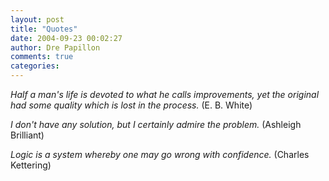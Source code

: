 ```yaml
---
layout: post
title: "Quotes"
date: 2004-09-23 00:02:27
author: Dre Papillon
comments: true
categories: 
---
```



*Half a man's life is devoted to what he calls improvements, yet the original had some quality which is lost in the process.*  (E. B. White)

*I don't have any solution, but I certainly admire the problem.*  (Ashleigh Brilliant)

*Logic is a system whereby one may go wrong with confidence.*  (Charles Kettering)